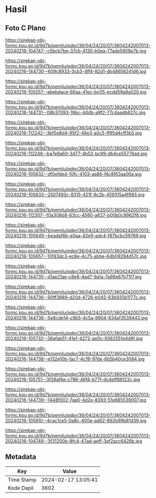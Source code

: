 # Hasil

## Foto C Plano

https://sirekap-obj-formc.kpu.go.id/9d7b/pemilu/pdpr/36/04/24/20/07/3604242007013-20240216-104747--c5bcb7be-37cb-4130-b0ea-77ade5608e7b.jpg

https://sirekap-obj-formc.kpu.go.id/9d7b/pemilu/pdpr/36/04/24/20/07/3604242007013-20240216-144730--609c8933-3cb3-4ff4-82d1-db48656241d6.jpg

https://sirekap-obj-formc.kpu.go.id/9d7b/pemilu/pdpr/36/04/24/20/07/3604242007013-20240216-105557--abebdace-66aa-41ec-bc05-ecdd59a9a020.jpg

https://sirekap-obj-formc.kpu.go.id/9d7b/pemilu/pdpr/36/04/24/20/07/3604242007013-20240216-144731--08b37093-19bc-44db-a9f2-77c4aadb627c.jpg

https://sirekap-obj-formc.kpu.go.id/9d7b/pemilu/pdpr/36/04/24/20/07/3604242007013-20240216-112242--3bf5e8d4-95f2-48e3-a0c5-ff95d4cff3b5.jpg

https://sirekap-obj-formc.kpu.go.id/9d7b/pemilu/pdpr/36/04/24/20/07/3604242007013-20240216-112246--ba7e8a60-3d77-4b52-bc99-db4ce55776ad.jpg

https://sirekap-obj-formc.kpu.go.id/9d7b/pemilu/pdpr/36/04/24/20/07/3604242007013-20240216-105632--df0efded-10fc-4103-aa86-f4c8f63aa00a.jpg

https://sirekap-obj-formc.kpu.go.id/9d7b/pemilu/pdpr/36/04/24/20/07/3604242007013-20240216-105633--2507493c-8315-421f-9c2b-459315a4f993.jpg

https://sirekap-obj-formc.kpu.go.id/9d7b/pemilu/pdpr/36/04/24/20/07/3604242007013-20240216-112307--f0a308d8-63cc-4560-a627-b00b0c9962f8.jpg

https://sirekap-obj-formc.kpu.go.id/9d7b/pemilu/pdpr/36/04/24/20/07/3604242007013-20240216-105649--beadaf6b-e0aa-42e9-adc4-f87bcbc59769.jpg

https://sirekap-obj-formc.kpu.go.id/9d7b/pemilu/pdpr/36/04/24/20/07/3604242007013-20240216-105657--10f83dc3-ec8e-4c75-abbe-64b09284d57c.jpg

https://sirekap-obj-formc.kpu.go.id/9d7b/pemilu/pdpr/36/04/24/20/07/3604242007013-20240216-144735--d1ae21ae-c8e8-4ad7-9a1a-7a98e67b71f7.jpg

https://sirekap-obj-formc.kpu.go.id/9d7b/pemilu/pdpr/36/04/24/20/07/3604242007013-20240216-144736--90ff3889-d20d-4726-b042-63b935b1177c.jpg

https://sirekap-obj-formc.kpu.go.id/9d7b/pemilu/pdpr/36/04/24/20/07/3604242007013-20240216-144736--5e8cde14-c9b5-4c5a-9904-834af3539443.jpg

https://sirekap-obj-formc.kpu.go.id/9d7b/pemilu/pdpr/36/04/24/20/07/3604242007013-20240216-105732--36afab51-41e1-4272-ae0c-9362551e4d9f.jpg

https://sirekap-obj-formc.kpu.go.id/9d7b/pemilu/pdpr/36/04/24/20/07/3604242007013-20240216-144738--e132e10b-fac7-4c19-97de-6b5b40ce3084.jpg

https://sirekap-obj-formc.kpu.go.id/9d7b/pemilu/pdpr/36/04/24/20/07/3604242007013-20240216-105751--3f38af6e-c786-46f4-b77f-dc4eff88122c.jpg

https://sirekap-obj-formc.kpu.go.id/9d7b/pemilu/pdpr/36/04/24/20/07/3604242007013-20240216-144739--1448f002-7ae0-4d2e-8393-51e885539007.jpg

https://sirekap-obj-formc.kpu.go.id/9d7b/pemilu/pdpr/36/04/24/20/07/3604242007013-20240216-105810--4cac1ce5-0a8c-400e-ad02-892b99b81d39.jpg

https://sirekap-obj-formc.kpu.go.id/9d7b/pemilu/pdpr/36/04/24/20/07/3604242007013-20240216-104749--3f31200b-8fc4-47ad-aeff-3ef2acc6426b.jpg


## Metadata

| Key        | Value               |
| ---------- | ------------------- |
| Time Stamp | 2024-02-17 13:05:41 |
| Kode Dapil | 3602                |



